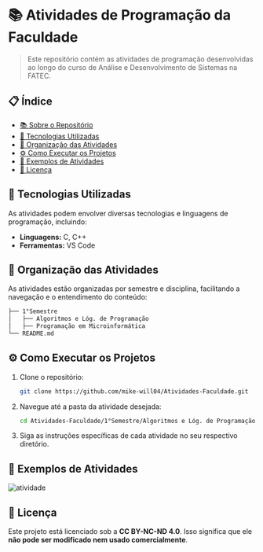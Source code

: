 # 📚 Atividades de Programação da Faculdade

> Este repositório contém as atividades de programação desenvolvidas ao longo do curso de Análise e Desenvolvimento de Sistemas na FATEC.

## 📋 Índice

- [📚 Sobre o Repositório](#-sobre-o-repositório)
- [🚀 Tecnologias Utilizadas](#-tecnologias-utilizadas)
- [📁 Organização das Atividades](#-organização-das-atividades)
- [⚙️ Como Executar os Projetos](#%EF%B8%8F-como-executar-os-projetos)
- [📸 Exemplos de Atividades](#-exemplos-de-atividades)
- [📄 Licença](#-licença)

## 🚀 Tecnologias Utilizadas

As atividades podem envolver diversas tecnologias e linguagens de programação, incluindo:

- **Linguagens:** C, C++
- **Ferramentas:** VS Code

## 📁 Organização das Atividades

As atividades estão organizadas por semestre e disciplina, facilitando a navegação e o entendimento do conteúdo:

```bash
├── 1°Semestre
│   ├── Algoritmos e Lóg. de Programação
│   ├── Programação em Microinformática
└── README.md
```

## ⚙️ Como Executar os Projetos

1. Clone o repositório:
   ```sh
   git clone https://github.com/mike-will04/Atividades-Faculdade.git
   ```
2. Navegue até a pasta da atividade desejada:
   ```sh
   cd Atividades-Faculdade/1°Semestre/Algoritmos e Lóg. de Programação
   ```
3. Siga as instruções específicas de cada atividade no seu respectivo diretório.

## 📸 Exemplos de Atividades

![atividade](https://github.com/user-attachments/assets/652975ec-7634-44a3-931b-55c252ae4a1c)

## 📄 Licença

Este projeto está licenciado sob a **CC BY-NC-ND 4.0**. Isso significa que ele **não pode ser modificado nem usado comercialmente**.  

